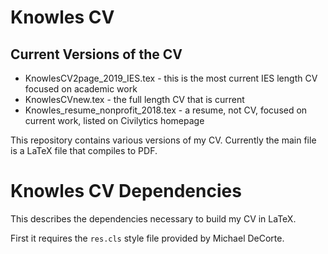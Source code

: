 # Knowles CV

## Current Versions of the CV

- KnowlesCV2page_2019_IES.tex - this is the most current IES length CV focused on academic work
- KnowlesCVnew.tex - the full length CV that is current
- Knowles_resume_nonprofit_2018.tex - a resume, not CV, focused on current work, listed on Civilytics homepage


This repository contains various versions of my CV. Currently the main file 
is a LaTeX file that compiles to PDF. 

# Knowles CV Dependencies

This describes the dependencies necessary to build my CV in LaTeX. 

First it requires the `res.cls` style file provided by Michael DeCorte. 

